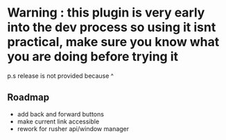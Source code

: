 # Warning : this plugin is very early into the dev process so using it isnt practical, make sure you know what you are doing before trying it
p.s release is not provided because ^


## Roadmap
- add back and forward buttons
- make current link accessible
- rework for rusher api/window manager
